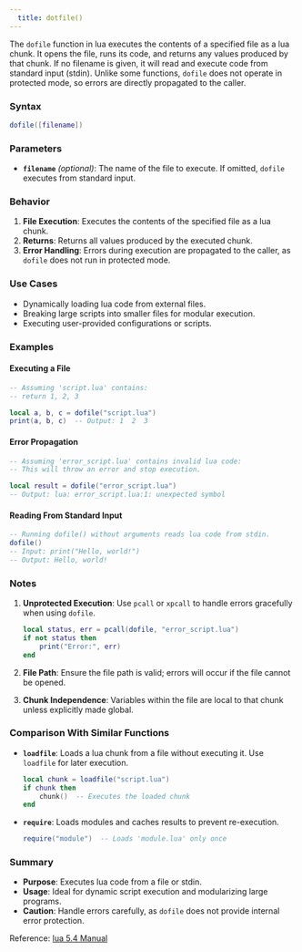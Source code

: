 ```yaml
---
  title: dotfile()
---
```

The `dofile` function in lua executes the contents of a specified file as a lua chunk. It opens the file, runs its code, and returns any values produced by that chunk. If no filename is given, it will read and execute code from standard input (stdin). Unlike some functions, `dofile` does not operate in protected mode, so errors are directly propagated to the caller.

### Syntax  
```lua
dofile([filename])
```

### Parameters  
- **`filename`** *(optional)*: The name of the file to execute. If omitted, `dofile` executes from standard input.

### Behavior  
1. **File Execution**: Executes the contents of the specified file as a lua chunk.
2. **Returns**: Returns all values produced by the executed chunk.
3. **Error Handling**: Errors during execution are propagated to the caller, as `dofile` does not run in protected mode.

### Use Cases  
- Dynamically loading lua code from external files.
- Breaking large scripts into smaller files for modular execution.
- Executing user-provided configurations or scripts.

### Examples  

#### Executing a File  
```lua
-- Assuming 'script.lua' contains:
-- return 1, 2, 3

local a, b, c = dofile("script.lua")
print(a, b, c)  -- Output: 1  2  3
```

#### Error Propagation  
```lua
-- Assuming 'error_script.lua' contains invalid lua code:
-- This will throw an error and stop execution.

local result = dofile("error_script.lua")
-- Output: lua: error_script.lua:1: unexpected symbol
```

#### Reading From Standard Input  
```lua
-- Running dofile() without arguments reads lua code from stdin.
dofile()
-- Input: print("Hello, world!")
-- Output: Hello, world!
```

### Notes  
1. **Unprotected Execution**: Use `pcall` or `xpcall` to handle errors gracefully when using `dofile`.
   ```lua
   local status, err = pcall(dofile, "error_script.lua")
   if not status then
       print("Error:", err)
   end
   ```

2. **File Path**: Ensure the file path is valid; errors will occur if the file cannot be opened.

3. **Chunk Independence**: Variables within the file are local to that chunk unless explicitly made global.

### Comparison With Similar Functions  
- **`loadfile`**: Loads a lua chunk from a file without executing it. Use `loadfile` for later execution.
   ```lua
   local chunk = loadfile("script.lua")
   if chunk then
       chunk()  -- Executes the loaded chunk
   end
   ```

- **`require`**: Loads modules and caches results to prevent re-execution.
   ```lua
   require("module")  -- Loads 'module.lua' only once
   ```

### Summary  
- **Purpose**: Executes lua code from a file or stdin.
- **Usage**: Ideal for dynamic script execution and modularizing large programs.
- **Caution**: Handle errors carefully, as `dofile` does not provide internal error protection.

Reference: [lua 5.4 Manual](https://lua.org/manual/5.4/manual.html#dotfile)
